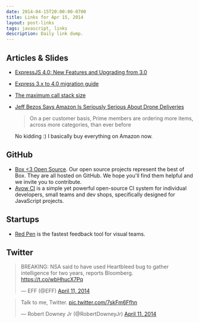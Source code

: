 ```yaml
---
date: 2014-04-15T20:00:00-0700
title: Links for Apr 15, 2014
layout: post-links
tags: javascript, links
description: Daily link dump.
---
```

## Articles & Slides

* [ExpressJS 4.0: New Features and Upgrading from 3.0](http://scotch.io/bar-talk/expressjs-4-0-new-features-and-upgrading-from-3-0)
* [Express 3.x to 4.0 migration guide](https://github.com/visionmedia/express/wiki/Migrating-from-3.x-to-4.x)
* [The maximum call stack size](http://www.2ality.com/2014/04/call-stack-size.html)
* [Jeff Bezos Says Amazon Is Seriously Serious About Drone Deliveries](http://www.wired.com/2014/04/amazon-delivery-drones/)
  > On a per customer basis, Prime members are ordering more items, across more categories, than ever before

  No kidding :) I basically buy everything on Amazon now.

## GitHub

* [Box <3 Open Source](http://opensource.box.com/). Our open source projects represent the best of Box. They are all hosted on GitHub. We hope you'll find them helpful and we invite you to contribute.
* [Avow CI](https://github.com/Fluidbyte/avow-ci) is a simple yet powerful open-source CI system for individual developers, small teams and dev shops, specifically designed for JavaScript projects.

## Startups

* [Red Pen](https://redpen.io) is the fastest feedback tool for visual teams.

## Twitter

<blockquote class="twitter-tweet"><p>BREAKING: NSA said to have used Heartbleed bug to gather intelligence for two years, reports Bloomberg. <a href="https://t.co/wbHhucX7Pq">https://t.co/wbHhucX7Pq</a></p>&mdash; EFF (@EFF) <a href="https://twitter.com/EFF/statuses/454699447797026816">April 11, 2014</a></blockquote>

<blockquote class="twitter-tweet"><p>Talk to me, Twitter. <a href="http://t.co/7skFm6Ffhn">pic.twitter.com/7skFm6Ffhn</a></p>&mdash; Robert Downey Jr (@RobertDowneyJr) <a href="https://twitter.com/RobertDowneyJr/statuses/454733271650144256">April 11, 2014</a></blockquote>
